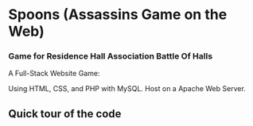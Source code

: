 # Spoons (Assassins Game on the Web)

### Game for Residence Hall Association Battle Of Halls

A Full-Stack Website Game:

Using HTML, CSS, and PHP with MySQL.
Host on a Apache Web Server.

## Quick tour of the code
